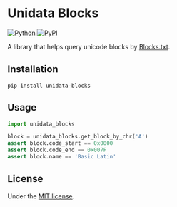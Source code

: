 # Unidata Blocks

[![Python](https://img.shields.io/badge/python-3.10-brightgreen)](https://www.python.org)
[![PyPI](https://img.shields.io/pypi/v/unidata-blocks)](https://pypi.org/project/unidata-blocks/)

A library that helps query unicode blocks by [Blocks.txt](https://www.unicode.org/Public/UNIDATA/Blocks.txt).

## Installation

```shell
pip install unidata-blocks
```

## Usage

```python
import unidata_blocks

block = unidata_blocks.get_block_by_chr('A')
assert block.code_start == 0x0000
assert block.code_end == 0x007F
assert block.name == 'Basic Latin'
```

## License

Under the [MIT license](LICENSE).
